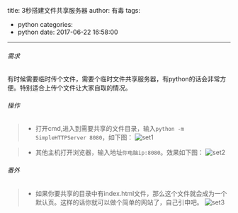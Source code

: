 title: 3秒搭建文件共享服务器
author: 有毒
tags:
  - python
categories:
  - python
date: 2017-06-22 16:58:00
---
###### 需求
有时候需要临时传个文件，需要个临时文件共享服务器，有python的话会非常方便。特别适合上传个文件让大家自取的情况。

###### 操作
> * 打开cmd,进入到需要共享的文件目录，输入`python -m SimpleHTTPServer 8080`，如下图：
![set1](http://ojx1bz70j.bkt.clouddn.com/python10001.jpg)

> * 其他主机打开浏览器，输入地址`你电脑ip:8080`。效果如下图：
![set2](http://ojx1bz70j.bkt.clouddn.com/python10002.jpg)


###### 番外
> * 如果你要共享的目录中有index.html文件，那么这个文件就会成为一个默认页。这样的话你就可以做个简单的网站了，自己引申吧。
![set3](http://ojx1bz70j.bkt.clouddn.com/python10003.jpg)
